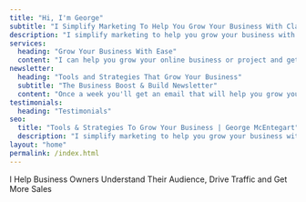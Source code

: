 ```yaml
---
title: "Hi, I'm George"
subtitle: "I Simplify Marketing To Help You Grow Your Business With Clarity and Confidence"
description: "I simplify marketing to help you grow your business with clarity and confidence."
services: 
  heading: "Grow Your Business With Ease"
  content: "I can help you grow your online business or project and get more sales with the following options..."
newsletter: 
  heading: "Tools and Strategies That Grow Your Business"
  subtitle: "The Business Boost & Build Newsletter"
  content: "Once a week you'll get an email that will help you grow your business. It includes one tip from me and three resources from others."
testimonials:
  heading: "Testimonials"
seo:
  title: "Tools & Strategies To Grow Your Business | George McEntegart"
  description: "I simplify marketing to help you grow your business with clarity and confidence."
layout: "home"
permalink: /index.html
---
```



I Help Business Owners Understand Their Audience, Drive Traffic and Get More Sales